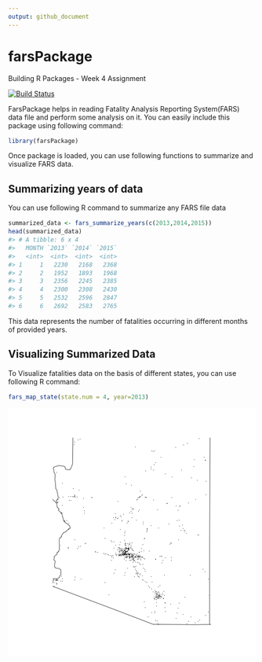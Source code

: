 ```yaml
---
output: github_document
---
```


# farsPackage
Building R Packages - Week 4 Assignment

[![Build Status](https://travis-ci.org/abhinavcreed13/testRPackage.svg?branch=master)](https://travis-ci.org/abhinavcreed13/testRPackage)

FarsPackage helps in reading Fatality Analysis Reporting System(FARS) data file and perform some analysis on it. 
You can easily include this package using following command:

```r
library(farsPackage)
```

Once package is loaded, you can use following functions to summarize and visualize FARS data.

## Summarizing years of data

You can use following R command to summarize any FARS file data


```r
summarized_data <- fars_summarize_years(c(2013,2014,2015))
head(summarized_data)
#> # A tibble: 6 x 4
#>   MONTH `2013` `2014` `2015`
#>   <int>  <int>  <int>  <int>
#> 1     1   2230   2168   2368
#> 2     2   1952   1893   1968
#> 3     3   2356   2245   2385
#> 4     4   2300   2308   2430
#> 5     5   2532   2596   2847
#> 6     6   2692   2583   2765
```
This data represents the number of fatalities occurring in different months of provided years.

## Visualizing Summarized Data

To Visualize fatalities data on the basis of different states, you can use following R command:


```r
fars_map_state(state.num = 4, year=2013)
```

![plot of chunk unnamed-chunk-3](figure/unnamed-chunk-3-1.png)
